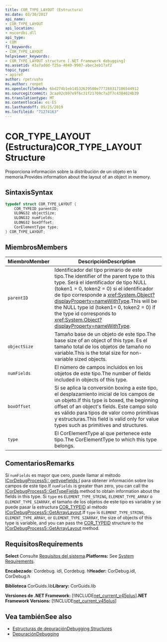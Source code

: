 ```yaml
---
title: COR_TYPE_LAYOUT (Estructura)
ms.date: 03/30/2017
api_name:
- COR_TYPE_LAYOUT
api_location:
- mscordbi.dll
api_type:
- COM
f1_keywords:
- COR_TYPE_LAYOUT
helpviewer_keywords:
- COR_TYPE_LAYOUT structure [.NET Framework debugging]
ms.assetid: 43a7addd-f25a-4049-9907-abec3eb17af2
topic_type:
- apiref
author: rpetrusha
ms.author: ronpet
ms.openlocfilehash: 6bd274b1eb14532629580e777288317186544912
ms.sourcegitcommit: 3caa92cb97e9f6c31f21769c7a3f7c4304024b39
ms.translationtype: MT
ms.contentlocale: es-ES
ms.lasthandoff: 09/25/2019
ms.locfileid: "71274163"
---
```

# <a name="cor_type_layout-structure"></a><span data-ttu-id="dfcdb-102">COR_TYPE_LAYOUT (Estructura)</span><span class="sxs-lookup"><span data-stu-id="dfcdb-102">COR_TYPE_LAYOUT Structure</span></span>
<span data-ttu-id="dfcdb-103">Proporciona información sobre la distribución de un objeto en la memoria.</span><span class="sxs-lookup"><span data-stu-id="dfcdb-103">Provides information about the layout of an object in memory.</span></span>  
  
## <a name="syntax"></a><span data-ttu-id="dfcdb-104">Sintaxis</span><span class="sxs-lookup"><span data-stu-id="dfcdb-104">Syntax</span></span>  
  
```cpp  
typedef struct COR_TYPE_LAYOUT {  
    COR_TYPEID parentID;  
    ULONG32 objectSize;  
    ULONG32 numFields;  
    ULONG32 boxOffset;  
    CorElementType type;  
} COR_TYPE_LAYOUT;  
```  
  
## <a name="members"></a><span data-ttu-id="dfcdb-105">Miembros</span><span class="sxs-lookup"><span data-stu-id="dfcdb-105">Members</span></span>  
  
|<span data-ttu-id="dfcdb-106">Miembro</span><span class="sxs-lookup"><span data-stu-id="dfcdb-106">Member</span></span>|<span data-ttu-id="dfcdb-107">Descripción</span><span class="sxs-lookup"><span data-stu-id="dfcdb-107">Description</span></span>|  
|------------|-----------------|  
|`parentID`|<span data-ttu-id="dfcdb-108">Identificador del tipo primario de este tipo.</span><span class="sxs-lookup"><span data-stu-id="dfcdb-108">The identifier of the parent type to this type.</span></span> <span data-ttu-id="dfcdb-109">Será el identificador de tipo NULL (token1 = 0, token2 = 0) si el identificador de tipo corresponde a <xref:System.Object?displayProperty=nameWithType>.</span><span class="sxs-lookup"><span data-stu-id="dfcdb-109">This will be the NULL type id (token1= 0, token2 = 0) if the type id corresponds to <xref:System.Object?displayProperty=nameWithType>.</span></span>|  
|`objectSize`|<span data-ttu-id="dfcdb-110">Tamaño base de un objeto de este tipo.</span><span class="sxs-lookup"><span data-stu-id="dfcdb-110">The base size of an object of this type.</span></span> <span data-ttu-id="dfcdb-111">Es el tamaño total de los objetos de tamaño no variable.</span><span class="sxs-lookup"><span data-stu-id="dfcdb-111">This is the total size for non-variable sized objects.</span></span>|  
|`numFields`|<span data-ttu-id="dfcdb-112">El número de campos incluidos en los objetos de este tipo.</span><span class="sxs-lookup"><span data-stu-id="dfcdb-112">The number of fields included in objects of this type.</span></span>|  
|`boxOffset`|<span data-ttu-id="dfcdb-113">Si se aplica la conversión boxing a este tipo, el desplazamiento inicial de los campos de un objeto.</span><span class="sxs-lookup"><span data-stu-id="dfcdb-113">If this type is boxed, the beginning offset of an object's fields.</span></span> <span data-ttu-id="dfcdb-114">Este campo solo es válido para tipos de valor como primitivas y estructuras.</span><span class="sxs-lookup"><span data-stu-id="dfcdb-114">This field is valid only for value types such as primitives and structures.</span></span>|  
|`type`|<span data-ttu-id="dfcdb-115">El CorElementType al que pertenece este tipo.</span><span class="sxs-lookup"><span data-stu-id="dfcdb-115">The CorElementType to which this type belongs.</span></span>|  
  
## <a name="remarks"></a><span data-ttu-id="dfcdb-116">Comentarios</span><span class="sxs-lookup"><span data-stu-id="dfcdb-116">Remarks</span></span>  
 <span data-ttu-id="dfcdb-117">Si `numFields` es mayor que cero, puede llamar al método [ICorDebugProcess5:: gettypefields (](icordebugprocess5-gettypefields-method.md) para obtener información sobre los campos de este tipo.</span><span class="sxs-lookup"><span data-stu-id="dfcdb-117">If `numFields` is greater than zero, you can call the [ICorDebugProcess5::GetTypeFields](icordebugprocess5-gettypefields-method.md) method to obtain information about the fields in this type.</span></span> <span data-ttu-id="dfcdb-118">Si `type` es `ELEMENT_TYPE_STRING`, `ELEMENT_TYPE_ARRAY` o `ELEMENT_TYPE_SZARRAY`, el tamaño de los objetos de este tipo es variable y se puede pasar la estructura [COR_TYPEID](cor-typeid-structure.md) al método [ICorDebugProcess5::GetArrayLayout](icordebugprocess5-getarraylayout-method.md).</span><span class="sxs-lookup"><span data-stu-id="dfcdb-118">If `type` is `ELEMENT_TYPE_STRING`, `ELEMENT_TYPE_ARRAY`, or `ELEMENT_TYPE_SZARRAY`, the size of objects of this type is variable, and you can pass the [COR_TYPEID](cor-typeid-structure.md) structure to the [ICorDebugProcess5::GetArrayLayout](icordebugprocess5-getarraylayout-method.md) method.</span></span>  
  
## <a name="requirements"></a><span data-ttu-id="dfcdb-119">Requisitos</span><span class="sxs-lookup"><span data-stu-id="dfcdb-119">Requirements</span></span>  
 <span data-ttu-id="dfcdb-120">**Select** Consulte [Requisitos del sistema](../../get-started/system-requirements.md).</span><span class="sxs-lookup"><span data-stu-id="dfcdb-120">**Platforms:** See [System Requirements](../../get-started/system-requirements.md).</span></span>  
  
 <span data-ttu-id="dfcdb-121">**Encabezado**: Cordebug. idl, Cordebug. h</span><span class="sxs-lookup"><span data-stu-id="dfcdb-121">**Header:** CorDebug.idl, CorDebug.h</span></span>  
  
 <span data-ttu-id="dfcdb-122">**Biblioteca** CorGuids.lib</span><span class="sxs-lookup"><span data-stu-id="dfcdb-122">**Library:** CorGuids.lib</span></span>  
  
 <span data-ttu-id="dfcdb-123">**Versiones de .NET Framework:** [!INCLUDE[net_current_v45plus](../../../../includes/net-current-v45plus-md.md)]</span><span class="sxs-lookup"><span data-stu-id="dfcdb-123">**.NET Framework Versions:** [!INCLUDE[net_current_v45plus](../../../../includes/net-current-v45plus-md.md)]</span></span>  
  
## <a name="see-also"></a><span data-ttu-id="dfcdb-124">Vea también</span><span class="sxs-lookup"><span data-stu-id="dfcdb-124">See also</span></span>

- [<span data-ttu-id="dfcdb-125">Estructuras de depuración</span><span class="sxs-lookup"><span data-stu-id="dfcdb-125">Debugging Structures</span></span>](debugging-structures.md)
- [<span data-ttu-id="dfcdb-126">Depuración</span><span class="sxs-lookup"><span data-stu-id="dfcdb-126">Debugging</span></span>](index.md)
